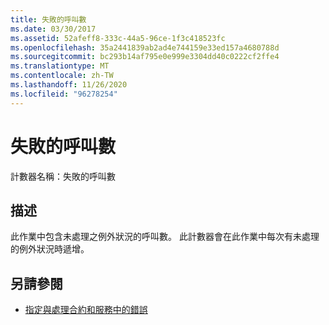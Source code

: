 ```yaml
---
title: 失敗的呼叫數
ms.date: 03/30/2017
ms.assetid: 52afeff8-333c-44a5-96ce-1f3c418523fc
ms.openlocfilehash: 35a2441839ab2ad4e744159e33ed157a4680788d
ms.sourcegitcommit: bc293b14af795e0e999e3304dd40c0222cf2ffe4
ms.translationtype: MT
ms.contentlocale: zh-TW
ms.lasthandoff: 11/26/2020
ms.locfileid: "96278254"
---
```

# <a name="calls-failed"></a>失敗的呼叫數

計數器名稱：失敗的呼叫數  
  
## <a name="description"></a>描述  

 此作業中包含未處理之例外狀況的呼叫數。 此計數器會在此作業中每次有未處理的例外狀況時遞增。  
  
## <a name="see-also"></a>另請參閱

- [指定與處理合約和服務中的錯誤](../../specifying-and-handling-faults-in-contracts-and-services.md)

